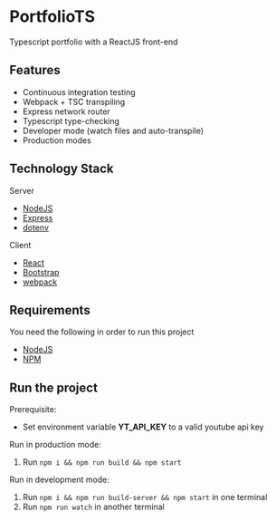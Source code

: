 # PortfolioTS
Typescript portfolio with a ReactJS front-end

## Features
 - Continuous integration testing
 - Webpack + TSC transpiling
 - Express network router
 - Typescript type-checking
 - Developer mode (watch files and auto-transpile)
 - Production modes

## Technology Stack
Server
 - [NodeJS](https://nodejs.org/en/)
 - [Express](https://www.npmjs.com/package/express)
 - [dotenv](https://www.npmjs.com/package/dotenv)

Client
 - [React](https://reactjs.org/)
 - [Bootstrap](https://getbootstrap.com/)
 - [webpack](https://webpack.js.org/)

## Requirements
You need the following in order to run this project
 - [NodeJS](https://nodejs.org/en/)
 - [NPM](https://www.npmjs.com/)

## Run the project
Prerequisite:
 - Set environment variable **YT_API_KEY** to a valid youtube api key

Run in production mode:
 1. Run `npm i && npm run build && npm start`

Run in development mode:
 1. Run `npm i && npm run build-server && npm start` in one terminal
 2. Run `npm run watch` in another terminal